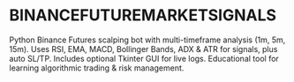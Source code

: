 # BINANCEFUTUREMARKETSIGNALS
Python Binance Futures scalping bot with multi-timeframe analysis (1m, 5m, 15m). Uses RSI, EMA, MACD, Bollinger Bands, ADX &amp; ATR for signals, plus auto SL/TP. Includes optional Tkinter GUI for live logs. Educational tool for learning algorithmic trading &amp; risk management.
